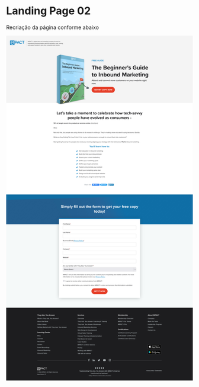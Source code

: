 <h1>Landing Page 02</h1>

<p>Recriação da página conforme abaixo</p>
<img src="https://github.com/Jackfortal/landing_page_02/blob/main/landing-page-02.png?raw=true">
